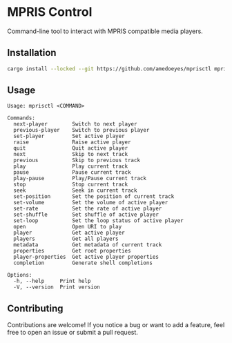 # MPRIS Control

Command-line tool to interact with MPRIS compatible media players.

## Installation

```sh
cargo install --locked --git https://github.com/amedoeyes/mprisctl mprisctl
```

## Usage

```
Usage: mprisctl <COMMAND>

Commands:
  next-player        Switch to next player
  previous-player    Switch to previous player
  set-player         Set active player
  raise              Raise active player
  quit               Quit active player
  next               Skip to next track
  previous           Skip to previous track
  play               Play current track
  pause              Pause current track
  play-pause         Play/Pause current track
  stop               Stop current track
  seek               Seek in current track
  set-position       Set the position of current track
  set-volume         Set the volume of active player
  set-rate           Set the rate of active player
  set-shuffle        Set shuffle of active player
  set-loop           Set the loop status of active player
  open               Open URI to play
  player             Get active player
  players            Get all players
  metadata           Get metadata of current track
  properties         Get root properties
  player-properties  Get active player properties
  completion         Generate shell completions

Options:
  -h, --help     Print help
  -V, --version  Print version
```

## Contributing

Contributions are welcome! If you notice a bug or want to add a feature, feel free to open an issue or submit a pull request.
